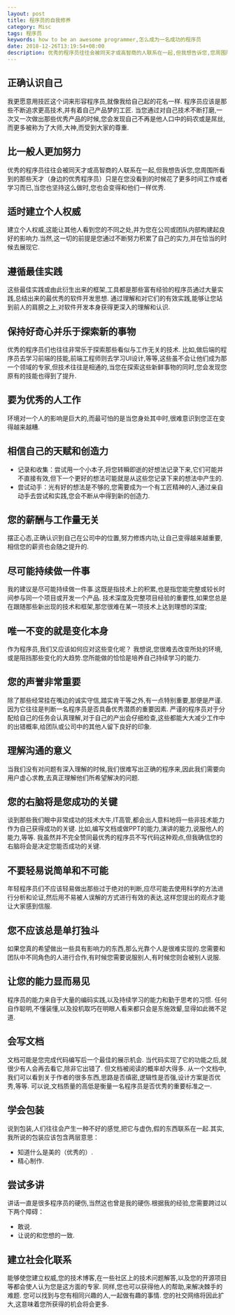 ```yaml
---
layout: post
title: 程序员的自我修养
category: Misc
tags: 程序员
keywords: how to be an awesome programmer,怎么成为一名成功的程序员
date: 2018-12-26T13:19:54+08:00
description: 优秀的程序员往往会被同天才或高智商的人联系在一起,但我想告诉您,您周围所看到的那些天才（身边的优秀程序员）只是在您没看到的时候花了更多时间工作或者学习而已,当您也坚持这么做时,您也会变得和他们一样优秀.
---
```


## 正确认识自己

我更愿意用技匠这个词来形容程序员,就像我给自己起的花名一样.
程序员应该是那些不断追求更高技术,并有着自己产品梦的工匠.
当您通过对自己技术不断打磨,一次又一次做出那些优秀产品的时候,您会发现自己不再是他人口中的码农或是屌丝,而更多被称为了大师,大神,而受到大家的尊重.

## 比一般人更加努力

优秀的程序员往往会被同天才或高智商的人联系在一起,但我想告诉您,您周围所看到的那些天才（身边的优秀程序员）只是在您没看到的时候花了更多时间工作或者学习而已,当您也坚持这么做时,您也会变得和他们一样优秀.

## 适时建立个人权威

建立个人权威,这能让其他人看到您的不同之处,并为您在公司或团队内部构建起良好的影响力.当然,这一切的前提是您通过不断努力积累了自己的实力,并在恰当的时候去展现它.

## 遵循最佳实践

这些最佳实践或由此衍生出来的框架,工具都是那些富有经验的程序员通过大量实践,总结出来的最优秀的软件开发思想.
通过理解和对它们的有效实践,能够让您站到前人的肩膀之上,对软件开发本身获得更深入的理解和认识.

## 保持好奇心并乐于探索新的事物

优秀的程序员们也往往非常乐于探索那些看似与工作无关的技术.
比如,做后端的程序员去学习前端的技能,前端工程师则去学习UI设计,等等,这些虽不会让他们成为那一个领域的专家,但技术往往是相通的,当您在探索这些新鲜事物的同时,您会发现您原有的技能也得到了提升.

## 要为优秀的人工作

环境对一个人的影响是巨大的,而最可怕的是当您身处其中时,很难意识到您正在变得越来越糟.

## 相信自己的天赋和创造力

- 记录和收集：尝试用一个小本子,将您转瞬即逝的好想法记录下来,它们可能并不直接有效,但下一个更好的想法可能就是从这些您记录下来的想法中产生的.
- 尝试动手：光有好的想法是不够的,您需要成为一个有工匠精神的人,通过亲自动手去尝试和实践,您会不断从中得到新的创造力.

## 您的薪酬与工作量无关

摆正心态,正确认识到自己在公司中的位置,努力修炼内功,让自己变得越来越重要,相信您的薪资也会随之提升的.

## 尽可能持续做一件事

我的建议是尽可能持续做一件事.这既是指技术上的积累,也是指您能完整或较长时间参与同一个项目或开发一个产品.
技术深度及完整项目经验的重要性,如果您总是在跟随那些新出现的技术和框架,那您很难在某一项技术上达到理想的深度;

## 唯一不变的就是变化本身

作为程序员,我们又应该如何应对这些变化呢？
我想说,您很难去改变所处的环境,或是阻挡那些变化的大趋势.您所能做的恰恰是培养自己持续学习的能力.

## 您的声誉非常重要

除了那些经常挂在嘴边的诚实守信,踏实肯干等之外,有一点特别重要,那便是严谨.
因为它往往是判断一名程序员是否具备优秀潜质的重要因素.
严谨的程序员对于分配给自己的任务会认真理解,对于自己的产出会仔细检查,这些都能大大减少工作中的出错概率,给团队或公司中的其他人留下良好的印象.

## 理解沟通的意义

当我们没有对问题有深入理解的时候,我们很难写出正确的程序来,因此我们需要向用户虚心求教,去真正理解他们所希望解决的问题.

## 您的右脑将是您成功的关键

谈到那些我们眼中非常成功的技术大牛,IT高管,都会出人意料地将一些非技术能力作为自己获得成功的关键.
比如,编写文档或做PPT的能力,演讲的能力,说服他人的能力,等等.
我虽然并不完全赞同最优秀的程序员不写代码这种观点,但我确信您的右脑将会是决定您能否成功的关键.

## 不要轻易说简单和不可能

年轻程序员们不应该轻易做出那些过于绝对的判断,应尽可能去使用科学的方法进行分析和论证,然后用不易被人误解的方式进行有效的表达,这样您提出的观点才能让大家感到信服.

## 您不应该总是单打独斗

如果您真的希望做出一些具有影响力的东西,那么光靠个人是很难实现的.您需要和团队中不同角色的人进行合作,有时候您需要说服别人,有时候您则会被别人说服.

## 让您的能力显而易见

程序员的能力来自于大量的编码实践,以及持续学习的能力和勤于思考的习惯.
任何自作聪明,不懂装懂,以及投机取巧在明眼人看来都只会是东施效颦,显得如此微不足道.

## 会写文档

文档可能是您完成代码编写后一个最佳的展示机会.
当代码实现了它的功能之后,就很少有人会再去看它,除非它出错了.
但文档被阅读的概率却大得多.
从一个文档中,我们可以看到关于作者的很多东西,思路是否缜密,逻辑性是否强,设计方案是否优秀,等等.
可以说,文档质量的高低是衡量一名程序员是否优秀的重要标准之一.

## 学会包装

说到包装,人们往往会产生一种不好的感觉,把它与虚伪,假的东西联系在一起.其实,我所说的包装应该包含两层意思：

- 知道什么是美的（优秀的）.
- 精心制作.

## 尝试多讲

讲话一直是很多程序员的硬伤,当然这也曾是我的硬伤.根据我的经验,您需要跨过以下两个障碍：

- 敢说.
- 让说的和您想的一致.

## 建立社会化联系

能够使您建立权威,您的技术博客,在一些社区上的技术问题解答,以及您的开源项目等都会使人认为您是这方面的专家.
同样,您也可以获得他人的帮助,来解决棘手的难题.
您可以找到与您有相同兴趣的人,一起做有趣的事情.
您的社交网络将因此扩大,这意味着您所获得的机会将会更多.
